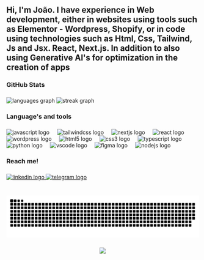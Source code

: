 <h2 align="left">Hi, I'm João. I have experience in Web development, either in websites using tools such as Elementor - Wordpress, Shopify, or in code using technologies such as Html, Css, Tailwind, Js and Jsx. React, Next.js. In addition to also using Generative AI's for optimization in the creation of apps</h2>

###

<h3 align="left">GitHub Stats</h3>

###

<div align="left">
  <img src="https://github-readme-stats.vercel.app/api/top-langs?username=jsaraivx&locale=en&hide_title=false&layout=compact&card_width=320&langs_count=6&theme=dark&hide_border=false" height="140" alt="languages graph"  />
  <img src="https://streak-stats.demolab.com?user=jsaraivx&locale=en&mode=daily&theme=dark&hide_border=false&border_radius=5&date_format=j%20M%5B%20Y%5D" height="140" alt="streak graph"  />
</div>

###

<h3 align="left">Language's and tools</h3>

###

<div align="left">
  <img src="https://cdn.jsdelivr.net/gh/devicons/devicon/icons/javascript/javascript-original.svg" height="30" alt="javascript logo"  />
  <img width="12" />
  <img src="https://cdn.jsdelivr.net/gh/devicons/devicon/icons/tailwindcss/tailwindcss-original-wordmark.svg" height="30" alt="tailwindcss logo"  />
  <img width="12" />
  <img src="https://cdn.jsdelivr.net/gh/devicons/devicon/icons/nextjs/nextjs-original.svg" height="30" alt="nextjs logo"  />
  <img width="12" />
  <img src="https://cdn.jsdelivr.net/gh/devicons/devicon/icons/react/react-original.svg" height="30" alt="react logo"  />
  <img width="12" />
  <img src="https://cdn.jsdelivr.net/gh/devicons/devicon/icons/wordpress/wordpress-original.svg" height="30" alt="wordpress logo"  />
  <img width="12" />
  <img src="https://cdn.jsdelivr.net/gh/devicons/devicon/icons/html5/html5-original.svg" height="30" alt="html5 logo"  />
  <img width="12" />
  <img src="https://cdn.jsdelivr.net/gh/devicons/devicon/icons/css3/css3-original.svg" height="30" alt="css3 logo"  />
  <img width="12" />
  <img src="https://cdn.jsdelivr.net/gh/devicons/devicon/icons/typescript/typescript-original.svg" height="30" alt="typescript logo"  />
  <img width="12" />
  <img src="https://cdn.jsdelivr.net/gh/devicons/devicon/icons/python/python-original.svg" height="30" alt="python logo"  />
  <img width="12" />
  <img src="https://cdn.jsdelivr.net/gh/devicons/devicon/icons/vscode/vscode-original.svg" height="30" alt="vscode logo"  />
  <img width="12" />
  <img src="https://cdn.jsdelivr.net/gh/devicons/devicon/icons/figma/figma-original.svg" height="30" alt="figma logo"  />
  <img width="12" />
  <img src="https://cdn.jsdelivr.net/gh/devicons/devicon/icons/nodejs/nodejs-original.svg" height="30" alt="nodejs logo"  />
</div>

###

<h3 align="left">Reach me!</h3>

###

<div align="left">
  <a href="https://www.linkedin.com/in/jsaraivx/" target="_blank">
    <img src="https://img.shields.io/static/v1?message=LinkedIn&logo=linkedin&label=&color=0077B5&logoColor=white&labelColor=&style=for-the-badge" height="35" alt="linkedin logo"  />
  </a>
  <a href="https://t.me/saraivx" target="_blank">
    <img src="https://img.shields.io/static/v1?message=Telegram&logo=telegram&label=&color=2CA5E0&logoColor=white&labelColor=&style=for-the-badge" height="35" alt="telegram logo"  />
  </a>
</div>

###

<br clear="both">

<img src="https://raw.githubusercontent.com/jsaraivx/jsaraivx/output/snake.svg" alt="Snake animation" />

###

<div align="center">
  <img src="https://profile-counter.glitch.me/jsaraivx/count.svg?"  />
</div>

###
